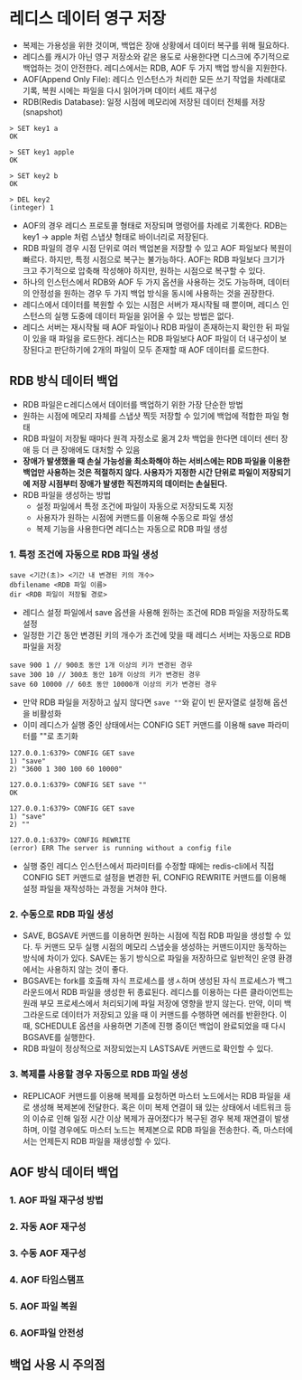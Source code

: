 # 레디스 데이터 영구 저장
- 복제는 가용성을 위한 것이며, 백업은 장애 상황에서 데이터 복구를 위해 필요하다.
- 레디스를 캐시가 아닌 영구 저장소와 같은 용도로 사용한다면 디스크에 주기적으로 백업하는 것이 안전한다. 레디스에서는 RDB, AOF 두 가지 백업 방식을 지원한다.
- AOF(Append Only File): 레디스 인스턴스가 처리한 모든 쓰기 작업을 차례대로 기록, 복원 시에는 파일을 다시 읽어가며 데이터 세트 재구성
- RDB(Redis Database): 일정 시점에 메모리에 저장된 데이터 전체를 저장(snapshot)
```redis
> SET key1 a
OK 

> SET key1 apple
OK

> SET key2 b
OK

> DEL key2
(integer) 1
```
- AOF의 경우 레디스 프로토콜 형태로 저장되며 명령어를 차례로 기록한다. RDB는 key1 -> apple 처럼 스냅샷 형태로 바이너리로 저장된다.
- RDB 파일의 경우 시점 단위로 여러 백업본을 저장할 수 있고 AOF 파일보다 복원이 빠르다. 하지만, 특정 시점으로 복구는 불가능하다. AOF는 RDB 파일보다 크기가 크고 주기적으로 압축해 작성해야 하지만, 원하는 시점으로 복구할 수 있다.
- 하나의 인스턴스에서 RDB와 AOF 두 가지 옵션을 사용하는 것도 가능하며, 데이터의 안정성을 원하는 경우 두 가지 백업 방식을 동시에 사용하는 것을 권장한다.
- 레디스에서 데이터를 복원할 수 있는 시점은 서버가 재시작될 때 뿐이며, 레디스 인스턴스의 실행 도중에 데이터 파일을 읽어올 수 있는 방법은 없다.
- 레디스 서버는 재시작될 때 AOF 파일이나 RDB 파일이 존재하는지 확인한 뒤 파일이 있을 때 파일을 로드한다. 레디스는 RDB 파일보다 AOF 파일이 더 내구성이 보장된다고 판단하기에 2개의 파일이 모두 존재할 때 AOF 데이터를 로드한다.

## RDB 방식 데이터 백업
- RDB 파일은ㄷ레디스에서 데이터를 백업하기 위한 가장 단순한 방법
- 원하는 시점에 메모리 자체를 스냅샷 찍듯 저장할 수 있기에 백업에 적합한 파일 형태
- RDB 파일이 저장될 때마다 원격 자정소로 옮겨 2차 백업을 한다면 데이터 센터 장애 등 더 큰 장애에도 대처할 수 있음
- **장애가 발생했을 때 손실 가능성을 최소화해야 하는 서비스에는 RDB 파일을 이용한 백업만 사용하는 것은 적절하지 않다. 사용자가 지정한 시간 단위로 파일이 저장되기에 저장 시점부터 장애가 발생한 직전까지의 데이터는 손실된다.**
- RDB 파일을 생성하는 방법
  - 설정 파일에서 특정 조건에 파일이 자동으로 저장되도록 지정
  - 사용자가 원하는 시점에 커맨드를 이용해 수동으로 파일 생성
  - 복제 기능을 사용한다면 레디스는 자동으로 RDB 파일 생성
### 1. 특정 조건에 자동으로 RDB 파일 생성
```redis
save <기간(초)> <기간 내 변경된 키의 개수>
dbfilename <RDB 파일 이름>
dir <RDB 파일이 저장될 경로>
```
- 레디스 설정 파일에서 save 옵션을 사용해 원하는 조건에 RDB 파일을 저장하도록 설정
- 일정한 기간 동안 변경된 키의 개수가 조건에 맞을 때 레디스 서버는 자동으로 RDB 파일을 저장
```redis
save 900 1 // 900초 동안 1개 이상의 키가 변경된 경우
save 300 10 // 300초 동안 10개 이상의 키가 변경된 경우
save 60 10000 // 60초 동안 10000개 이상의 키가 변경된 경우
```
- 만약 RDB 파일을 저장하고 싶지 않다면 `save ""`와 같이 빈 문자열로 설정해 옵션을 비활성화
- 이미 레디스가 실행 중인 상태에서는 CONFIG SET 커맨드를 이용해 save 파라미터를 ""로 초기화
```redis
127.0.0.1:6379> CONFIG GET save
1) "save"
2) "3600 1 300 100 60 10000"

127.0.0.1:6379> CONFIG SET save ""
OK

127.0.0.1:6379> CONFIG GET save
1) "save"
2) ""

127.0.0.1:6379> CONFIG REWRITE
(error) ERR The server is running without a config file
```
- 실행 중인 레디스 인스턴스에서 파라미터를 수정할 때에는 redis-cli에서 직접 CONFIG SET 커맨드로 설정을 변경한 뒤, CONFIG REWRITE 커맨드를 이용해 설정 파일을 재작성하는 과정을 거쳐야 한다.
### 2. 수동으로 RDB 파일 생성
- SAVE, BGSAVE 커맨드를 이용하면 원하는 시점에 직접 RDB 파일을 생성할 수 있다. 두 커맨드 모두 실행 시점의 메모리 스냅숏을 생성하는 커맨드이지만 동작하는 방식에 차이가 있다. SAVE는 동기 방식으로 파일을 저장하므로 일반적인 운영 환경에서는 사용하지 않는 것이 좋다.
- BGSAVE는 fork를 호출해 자식 프로세스를 생ㅅ하며 생성된 자식 프로세스가 백그라운드에서 RDB 파일을 생성한 뒤 종료된다. 레디스를 이용하는 다른 클라이언트는 원래 부모 프로세스에서 처리되기에 파일 저장에 영향을 받지 않는다. 만약, 이미 백그라운드로 데이터가 저장되고 있을 때 이 커맨드를 수행하면 에러를 반환한다. 이때, SCHEDULE 옵션을 사용하면 기존에 진행 중이던 백업이 완료되었을 때 다시 BGSAVE를 실행한다.
- RDB 파일이 정상적으로 저장되었는지 LASTSAVE 커맨드로 확인할 수 있다.

### 3. 복제를 사용할 경우 자동으로 RDB 파일 생성
- REPLICAOF 커맨드를 이용해 복제를 요청하면 마스터 노드에서는 RDB 파일을 새로 생성해 복제본에 전달한다. 혹은 이미 복제 연결이 돼 있는 상태에서 네트워크 등의 이슈로 인해 일정 시간 이상 복제가 끊어졌다가 복구된 경우 복제 재연결이 발생하며, 이럴 경우에도 마스터 노드는 복제본으로 RDB 파일을 전송한다. 즉, 마스터에서는 언제든지 RDB 파일을 재생성할 수 있다.

## AOF 방식 데이터 백업
### 1. AOF 파일 재구성 방법
### 2. 자동 AOF 재구성
### 3. 수동 AOF 재구성
### 4. AOF 타임스탬프
### 5. AOF 파일 복원
### 6. AOF파일 안전성

## 백업 사용 시 주의점